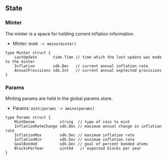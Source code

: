 ## State

### Minter

The minter is a space for holding current inflation information.

 - Minter: `0x00 -> amino(minter)`

```golang
type Minter struct {
	LastUpdate       time.Time // time which the last update was made to the minter
	Inflation        sdk.Dec   // current annual inflation rate
	AnnualProvisions sdk.Int   // current annual exptected provisions
}
```

### Params

Minting params are held in the global params store. 

 - Params: `mint/params -> amino(params)`

```golang
type Params struct {
	MintDenom           string  // type of coin to mint
	InflationRateChange sdk.Dec // maximum annual change in inflation rate
	InflationMax        sdk.Dec // maximum inflation rate
	InflationMin        sdk.Dec // minimum inflation rate
	GoalBonded          sdk.Dec // goal of percent bonded atoms
	BlocksPerYear       uint64   // expected blocks per year
}
```

